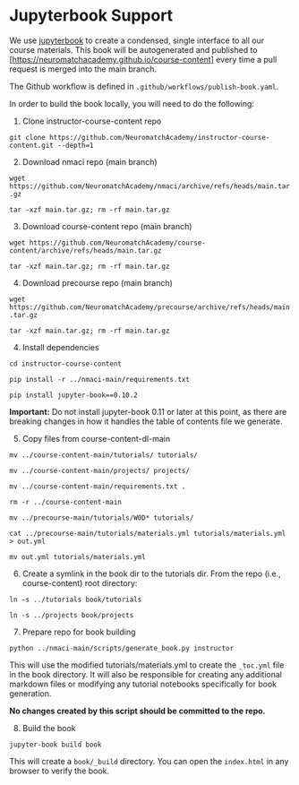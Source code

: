 # Jupyterbook Support

We use [jupyterbook](https://jupyterbook.org/intro.html) to create a condensed, single interface to all our course materials. This book will be autogenerated and published to [https://neuromatchacademy.github.io/course-content] every time a pull request is merged into the main branch.

The Github workflow is defined in `.github/workflows/publish-book.yaml`. 

In order to build the book locally, you will need to do the following:

1. Clone instructor-course-content repo

`git clone https://github.com/NeuromatchAcademy/instructor-course-content.git --depth=1`

2. Download nmaci repo (main branch)

`wget https://github.com/NeuromatchAcademy/nmaci/archive/refs/heads/main.tar.gz`

`tar -xzf main.tar.gz; rm -rf main.tar.gz`

3. Download course-content repo (main branch)

`wget https://github.com/NeuromatchAcademy/course-content/archive/refs/heads/main.tar.gz`

`tar -xzf main.tar.gz; rm -rf main.tar.gz`

4. Download precourse repo (main branch)

`wget https://github.com/NeuromatchAcademy/precourse/archive/refs/heads/main.tar.gz`

`tar -xzf main.tar.gz; rm -rf main.tar.gz`

4. Install dependencies

`cd instructor-course-content`

`pip install -r ../nmaci-main/requirements.txt`

`pip install jupyter-book==0.10.2`

**Important:** Do not install jupyter-book 0.11 or later at this point, as there are breaking changes in how it handles the table of contents file we generate.

5. Copy files from course-content-dl-main

`mv ../course-content-main/tutorials/ tutorials/`

`mv ../course-content-main/projects/ projects/`

`mv ../course-content-main/requirements.txt .`

`rm -r ../course-content-main`

`mv ../precourse-main/tutorials/W0D* tutorials/`

`cat ../precourse-main/tutorials/materials.yml tutorials/materials.yml > out.yml`

`mv out.yml tutorials/materials.yml`

6. Create a symlink in the book dir to the tutorials dir. From the repo (i.e., course-content) root directory:

`ln -s ../tutorials book/tutorials`

`ln -s ../projects book/projects`

7. Prepare repo for book building

`python ../nmaci-main/scripts/generate_book.py instructor`

This will use the modified tutorials/materials.yml to create the `_toc.yml` file in the book directory. It will also be responsible for creating any additional markdown files or modifying any tutorial notebooks specifically for book generation. 

**No changes created by this script should be committed to the repo.**

8. Build the book

`jupyter-book build book`

This will create a `book/_build` directory. You can open the `index.html` in any browser to verify the book.
